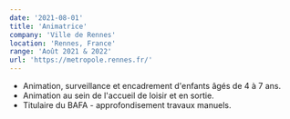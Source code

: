 ```yaml
---
date: '2021-08-01'
title: 'Animatrice'
company: 'Ville de Rennes'
location: 'Rennes, France'
range: 'Août 2021 & 2022'
url: 'https://metropole.rennes.fr/'
---
```


- Animation, surveillance et encadrement d'enfants âgés de 4 à 7 ans.
- Animation au sein de l'accueil de loisir et en sortie.
- Titulaire du BAFA - approfondisement travaux manuels.
